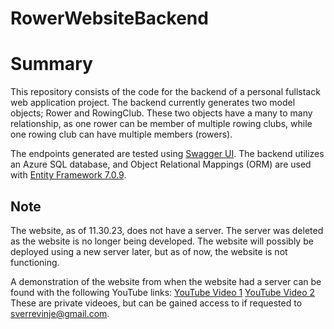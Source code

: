 # RowerWebsiteBackend

# Summary
This repository consists of the code for the backend of a personal fullstack web application project. The backend currently generates two model objects; Rower and RowingClub. These two objects have a many to many relationship, as one rower can be member of multiple rowing clubs, while one rowing club can have multiple members (rowers).

The endpoints generated are tested using [Swagger UI](https://swagger.io/tools/swagger-ui/). The backend utilizes an Azure SQL database, and Object Relational Mappings (ORM) are used with [Entity Framework 7.0.9](https://learn.microsoft.com/en-us/aspnet/entity-framework).

## Note
The website, as of 11.30.23, does not have a server. The server was deleted as the website is no longer being developed. The website will possibly be deployed using a new server later, but as of now, the website is not functioning.

A demonstration of the website from when the website had a server can be found with the following YouTube links:
[YouTube Video 1](https://youtu.be/5b3poCSqPfQ)
[YouTube Video 2](https://youtu.be/X18MxMAUBzw)
These are private videoes, but can be gained access to if requested to sverrevinje@gmail.com.
